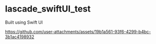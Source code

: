 ﻿# lascade_swiftUI_test
Built using Swift UI


https://github.com/user-attachments/assets/19b1a561-93f6-4299-b4bc-3b1ac4198932


